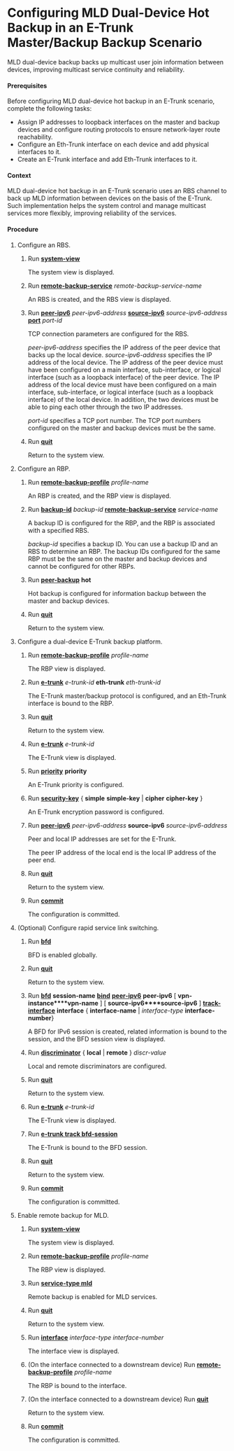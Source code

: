 Configuring MLD Dual-Device Hot Backup in an E-Trunk Master/Backup Backup Scenario
==================================================================================

MLD dual-device backup backs up multicast user join information between devices, improving multicast service continuity and reliability.

#### Prerequisites

Before configuring MLD dual-device hot backup in an E-Trunk scenario, complete the following tasks:

* Assign IP addresses to loopback interfaces on the master and backup devices and configure routing protocols to ensure network-layer route reachability.
* Configure an Eth-Trunk interface on each device and add physical interfaces to it.
* Create an E-Trunk interface and add Eth-Trunk interfaces to it.

#### Context

MLD dual-device hot backup in an E-Trunk scenario uses an RBS channel to back up MLD information between devices on the basis of the E-Trunk. Such implementation helps the system control and manage multicast services more flexibly, improving reliability of the services.


#### Procedure

1. Configure an RBS.
   1. Run [**system-view**](cmdqueryname=system-view)
      
      
      
      The system view is displayed.
   2. Run [**remote-backup-service**](cmdqueryname=remote-backup-service) *remote-backup-service-name*
      
      
      
      An RBS is created, and the RBS view is displayed.
   3. Run [**peer-ipv6**](cmdqueryname=peer-ipv6) *peer-ipv6-address* [**source-ipv6**](cmdqueryname=source-ipv6) *source-ipv6-address* [**port**](cmdqueryname=port) *port-id*
      
      
      
      TCP connection parameters are configured for the RBS.
      
      
      
      *peer-ipv6-address* specifies the IP address of the peer device that backs up the local device. *source-ipv6-address* specifies the IP address of the local device. The IP address of the peer device must have been configured on a main interface, sub-interface, or logical interface (such as a loopback interface) of the peer device. The IP address of the local device must have been configured on a main interface, sub-interface, or logical interface (such as a loopback interface) of the local device. In addition, the two devices must be able to ping each other through the two IP addresses.
      
      *port-id* specifies a TCP port number. The TCP port numbers configured on the master and backup devices must be the same.
   4. Run [**quit**](cmdqueryname=quit)
      
      
      
      Return to the system view.
2. Configure an RBP.
   1. Run [**remote-backup-profile**](cmdqueryname=remote-backup-profile) *profile-name*
      
      
      
      An RBP is created, and the RBP view is displayed.
   2. Run [**backup-id**](cmdqueryname=backup-id) *backup-id* [**remote-backup-service**](cmdqueryname=remote-backup-service) *service-name*
      
      
      
      A backup ID is configured for the RBP, and the RBP is associated with a specified RBS.
      
      
      
      *backup-id* specifies a backup ID. You can use a backup ID and an RBS to determine an RBP. The backup IDs configured for the same RBP must be the same on the master and backup devices and cannot be configured for other RBPs.
   3. Run [**peer-backup**](cmdqueryname=peer-backup) **hot**
      
      
      
      Hot backup is configured for information backup between the master and backup devices.
   4. Run [**quit**](cmdqueryname=quit)
      
      
      
      Return to the system view.
3. Configure a dual-device E-Trunk backup platform.
   1. Run [**remote-backup-profile**](cmdqueryname=remote-backup-profile) *profile-name*
      
      
      
      The RBP view is displayed.
   2. Run [**e-trunk**](cmdqueryname=e-trunk) *e-trunk-id* **eth-trunk** *eth-trunk-id*
      
      
      
      The E-Trunk master/backup protocol is configured, and an Eth-Trunk interface is bound to the RBP.
   3. Run [**quit**](cmdqueryname=quit)
      
      
      
      Return to the system view.
   4. Run [**e-trunk**](cmdqueryname=e-trunk) *e-trunk-id*
      
      
      
      The E-Trunk view is displayed.
   5. Run [**priority**](cmdqueryname=priority) **priority**
      
      
      
      An E-Trunk priority is configured.
   6. Run **[**security-key**](cmdqueryname=security-key)** { ****simple**** **simple-key** | ****cipher**** **cipher-key** }
      
      
      
      An E-Trunk encryption password is configured.
   7. Run [**peer-ipv6**](cmdqueryname=peer-ipv6) *peer-ipv6-address* **source-ipv6** *source-ipv6-address*
      
      
      
      Peer and local IP addresses are set for the E-Trunk.
      
      
      
      The peer IP address of the local end is the local IP address of the peer end.
   8. Run [**quit**](cmdqueryname=quit)
      
      
      
      Return to the system view.
   9. Run [**commit**](cmdqueryname=commit)
      
      
      
      The configuration is committed.
4. (Optional) Configure rapid service link switching.
   1. Run [**bfd**](cmdqueryname=bfd)
      
      
      
      BFD is enabled globally.
   2. Run [**quit**](cmdqueryname=quit)
      
      
      
      Return to the system view.
   3. Run **[**bfd**](cmdqueryname=bfd)** **session-name** **[**bind**](cmdqueryname=bind)** **[**peer-ipv6**](cmdqueryname=peer-ipv6)** **peer-ipv6** [ **vpn-instance****vpn-name** ] [ **source-ipv6****source-ipv6** ] **[**track-interface**](cmdqueryname=track-interface)** **interface** { **interface-name** | *interface-type* **interface-number**}
      
      
      
      A BFD for IPv6 session is created, related information is bound to the session, and the BFD session view is displayed.
   4. Run [**discriminator**](cmdqueryname=discriminator) { **local** | **remote** } *discr-value*
      
      
      
      Local and remote discriminators are configured.
   5. Run [**quit**](cmdqueryname=quit)
      
      
      
      Return to the system view.
   6. Run [**e-trunk**](cmdqueryname=e-trunk) *e-trunk-id*
      
      
      
      The E-Trunk view is displayed.
   7. Run [**e-trunk track bfd-session**](cmdqueryname=e-trunk+track+bfd-session)
      
      
      
      The E-Trunk is bound to the BFD session.
   8. Run [**quit**](cmdqueryname=quit)
      
      
      
      Return to the system view.
   9. Run [**commit**](cmdqueryname=commit)
      
      
      
      The configuration is committed.
5. Enable remote backup for MLD.
   1. Run [**system-view**](cmdqueryname=system-view)
      
      
      
      The system view is displayed.
   2. Run [**remote-backup-profile**](cmdqueryname=remote-backup-profile) *profile-name*
      
      
      
      The RBP view is displayed.
   3. Run [**service-type mld**](cmdqueryname=service-type+mld)
      
      
      
      Remote backup is enabled for MLD services.
   4. Run [**quit**](cmdqueryname=quit)
      
      
      
      Return to the system view.
   5. Run [**interface**](cmdqueryname=interface) *interface-type* *interface-number*
      
      
      
      The interface view is displayed.
   6. (On the interface connected to a downstream device) Run [**remote-backup-profile**](cmdqueryname=remote-backup-profile) *profile-name*
      
      
      
      The RBP is bound to the interface.
   7. (On the interface connected to a downstream device) Run [**quit**](cmdqueryname=quit)
      
      
      
      Return to the system view.
   8. Run [**commit**](cmdqueryname=commit)
      
      
      
      The configuration is committed.